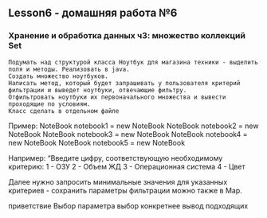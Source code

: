 ## Lesson6 - домашняя работа №6

### Хранение и обработка данных ч3: множество коллекций Set

```
Подумать над структурой класса Ноутбук для магазина техники - выделить поля и методы. Реализовать в java.
Создать множество ноутбуков.
Написать метод, который будет запрашивать у пользователя критерий фильтрации и выведет ноутбуки, отвечающие фильтру.
Отфильтровать ноутбуки их первоначального множества и вывести проходящие по условиям.
Класс сделать в отдельном файле
```

Пример: 
NoteBook notebook1 = new NoteBook
NoteBook notebook2 = new NoteBook
NoteBook notebook3 = new NoteBook
NoteBook notebook4 = new NoteBook
NoteBook notebook5 = new NoteBook

Например: “Введите цифру, соответствующую необходимому критерию:
1 - ОЗУ
2 - Объем ЖД
3 - Операционная система
4 - Цвет

Далее нужно запросить минимальные значения для указанных критериев - сохранить параметры фильтрации можно также в Map.

приветствие
Выбор параметра
выбор конкретнее
вывод подходящих